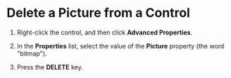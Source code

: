 
# Delete a Picture from a Control

1. Right-click the control, and then click  **Advanced Properties**. 
    
2. In the  **Properties** list, select the value of the **Picture** property (the word "bitmap").
    
3. Press the  **DELETE** key.
    

